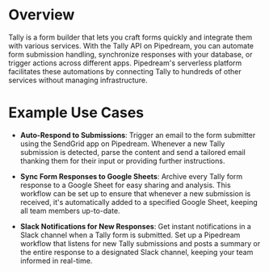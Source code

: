 # Overview

Tally is a form builder that lets you craft forms quickly and integrate them with various services. With the Tally API on Pipedream, you can automate form submission handling, synchronize responses with your database, or trigger actions across different apps. Pipedream's serverless platform facilitates these automations by connecting Tally to hundreds of other services without managing infrastructure.

# Example Use Cases

- **Auto-Respond to Submissions**: Trigger an email to the form submitter using the SendGrid app on Pipedream. Whenever a new Tally submission is detected, parse the content and send a tailored email thanking them for their input or providing further instructions.

- **Sync Form Responses to Google Sheets**: Archive every Tally form response to a Google Sheet for easy sharing and analysis. This workflow can be set up to ensure that whenever a new submission is received, it's automatically added to a specified Google Sheet, keeping all team members up-to-date.

- **Slack Notifications for New Responses**: Get instant notifications in a Slack channel when a Tally form is submitted. Set up a Pipedream workflow that listens for new Tally submissions and posts a summary or the entire response to a designated Slack channel, keeping your team informed in real-time.
